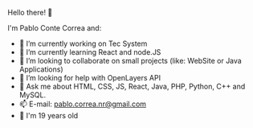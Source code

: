 Hello there! 👋

I'm Pablo Conte Correa and:

- 🔭 I’m currently working on Tec System
- 🌱 I’m currently learning React and node.JS
- 👯 I’m looking to collaborate on small projects (like: WebSite or Java Applications)
- 🤔 I’m looking for help with OpenLayers API
- 💬 Ask me about HTML, CSS, JS, React, Java, PHP, Python, C++ and MySQL.
- 📫 E-mail: pablo.correa.nr@gmail.com
- 🤗 I'm 19 years old
